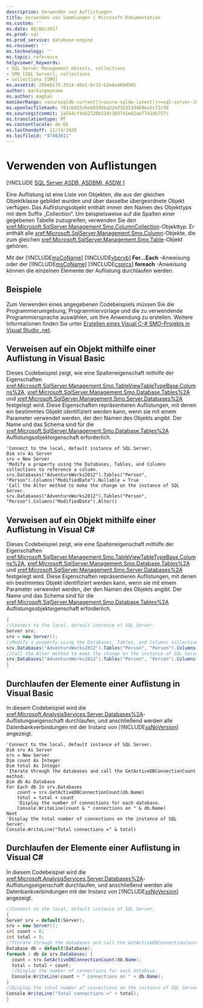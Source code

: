 ```yaml
---
description: Verwenden von Auflistungen
title: Verwenden von Sammlungen | Microsoft-Dokumentation
ms.custom: ''
ms.date: 08/06/2017
ms.prod: sql
ms.prod_service: database-engine
ms.reviewer: ''
ms.technology: ''
ms.topic: reference
helpviewer_keywords:
- SQL Server Management Objects, collections
- SMO [SQL Server], collections
- collections [SMO]
ms.assetid: 209eb175-2514-4de1-bc32-b2e6a469d945
author: markingmyname
ms.author: maghan
monikerRange: =azuresqldb-current||=azure-sqldw-latest||>=sql-server-2016||>=sql-server-linux-2017||=azuresqldb-mi-current
ms.openlocfilehash: 701cb855cbeb0395ba224d1b353d469ea5c71c98
ms.sourcegitcommit: 1a544cf4dd2720b124c3697d1e62ae7741db757c
ms.translationtype: MT
ms.contentlocale: de-DE
ms.lasthandoff: 12/14/2020
ms.locfileid: "97463011"
---
```

# <a name="using-collections"></a>Verwenden von Auflistungen
[!INCLUDE [SQL Server ASDB, ASDBMI, ASDW ](../../../includes/applies-to-version/sql-asdb-asdbmi-asa.md)]

  Eine Auflistung ist eine Liste von Objekten, die aus der gleichen Objektklasse gebildet wurden und über dasselbe übergeordnete Objekt verfügen. Das Auflistungsobjekt enthält immer den Namen des Objekttyps mit dem Suffix „Collection“. Um beispielsweise auf die Spalten einer gegebenen Tabelle zuzugreifen, verwenden Sie den <xref:Microsoft.SqlServer.Management.Smo.ColumnCollection>-Objekttyp. Er enthält alle <xref:Microsoft.SqlServer.Management.Smo.Column>-Objekte, die zum gleichen <xref:Microsoft.SqlServer.Management.Smo.Table>-Objekt gehören.  
  
 Mit der [!INCLUDE[msCoName](../../../includes/msconame-md.md)] [!INCLUDE[vbprvb](../../../includes/vbprvb-md.md)] **For...Each** -Anweisung oder der [!INCLUDE[msCoName](../../../includes/msconame-md.md)] [!INCLUDE[csprcs](../../../includes/csprcs-md.md)] **foreach** -Anweisung können die einzelnen Elemente der Auflistung durchlaufen werden.  
  
## <a name="examples"></a>Beispiele  
Zum Verwenden eines angegebenen Codebeispiels müssen Sie die Programmierumgebung, Programmiervorlage und die zu verwendende Programmiersprache auswählen, um Ihre Anwendung zu erstellen. Weitere Informationen finden Sie unter [Erstellen eines Visual C-&#35; SMO-Projekts in Visual Studio .net](../../../relational-databases/server-management-objects-smo/how-to-create-a-visual-csharp-smo-project-in-visual-studio-net.md).  
  
## <a name="referencing-an-object-by-using-a-collection-in-visual-basic"></a>Verweisen auf ein Objekt mithilfe einer Auflistung in Visual Basic  
 Dieses Codebeispiel zeigt, wie eine Spalteneigenschaft mithilfe der Eigenschaften <xref:Microsoft.SqlServer.Management.Smo.TableViewTableTypeBase.Columns%2A>, <xref:Microsoft.SqlServer.Management.Smo.Database.Tables%2A> und <xref:Microsoft.SqlServer.Management.Smo.Server.Databases%2A> festgelegt wird. Diese Eigenschaften repräsentieren Auflistungen, mit denen ein bestimmtes Objekt identifiziert werden kann, wenn sie mit einem Parameter verwendet werden, der den Namen des Objekts angibt. Der Name und das Schema sind für die <xref:Microsoft.SqlServer.Management.Smo.Database.Tables%2A> Auflistungsobjekteigenschaft erforderlich.  
  
```VBNET
'Connect to the local, default instance of SQL Server.
Dim srv As Server
srv = New Server
'Modify a property using the Databases, Tables, and Columns collections to reference a column.
srv.Databases("AdventureWorks2012").Tables("Person", "Person").Columns("ModifiedDate").Nullable = True
'Call the Alter method to make the change on the instance of SQL Server.
srv.Databases("AdventureWorks2012").Tables("Person", "Person").Columns("ModifiedDate").Alter()
```
  
## <a name="referencing-an-object-by-using-a-collection-in-visual-c"></a>Verweisen auf ein Objekt mithilfe einer Auflistung in Visual C#  
 Dieses Codebeispiel zeigt, wie eine Spalteneigenschaft mithilfe der Eigenschaften <xref:Microsoft.SqlServer.Management.Smo.TableViewTableTypeBase.Columns%2A>, <xref:Microsoft.SqlServer.Management.Smo.Database.Tables%2A> und <xref:Microsoft.SqlServer.Management.Smo.Server.Databases%2A> festgelegt wird. Diese Eigenschaften repräsentieren Auflistungen, mit denen ein bestimmtes Objekt identifiziert werden kann, wenn sie mit einem Parameter verwendet werden, der den Namen des Objekts angibt. Der Name und das Schema sind für die <xref:Microsoft.SqlServer.Management.Smo.Database.Tables%2A> Auflistungsobjekteigenschaft erforderlich.  
  
```csharp  
{   
//Connect to the local, default instance of SQL Server.   
Server srv;   
srv = new Server();   
//Modify a property using the Databases, Tables, and Columns collections to reference a column.   
srv.Databases("AdventureWorks2012").Tables("Person", "Person").Columns("LastName").Nullable = true;   
//Call the Alter method to make the change on the instance of SQL Server.   
srv.Databases("AdventureWorks2012").Tables("Person", "Person").Columns("LastName").Alter();   
}  
```  
  
## <a name="iterating-through-the-members-of-a-collection-in-visual-basic"></a>Durchlaufen der Elemente einer Auflistung in Visual Basic  
 In diesem Codebeispiel wird die <xref:Microsoft.AnalysisServices.Server.Databases%2A>-Auflistungseigenschaft durchlaufen, und anschließend werden alle Datenbankverbindungen mit der Instanz von [!INCLUDE[ssNoVersion](../../../includes/ssnoversion-md.md)] angezeigt.  
  
```VBNET
'Connect to the local, default instance of SQL Server.
Dim srv As Server
srv = New Server
Dim count As Integer
Dim total As Integer
'Iterate through the databases and call the GetActiveDBConnectionCount method.
Dim db As Database
For Each db In srv.Databases
    count = srv.GetActiveDBConnectionCount(db.Name)
    total = total + count
    'Display the number of connections for each database.
    Console.WriteLine(count & " connections on " & db.Name)
Next
'Display the total number of connections on the instance of SQL Server.
Console.WriteLine("Total connections =" & total)
```
  
## <a name="iterating-through-the-members-of-a-collection-in-visual-c"></a>Durchlaufen der Elemente einer Auflistung in Visual C#  
 In diesem Codebeispiel wird die <xref:Microsoft.AnalysisServices.Server.Databases%2A>-Auflistungseigenschaft durchlaufen, und anschließend werden alle Datenbankverbindungen mit der Instanz von [!INCLUDE[ssNoVersion](../../../includes/ssnoversion-md.md)] angezeigt.  
  
```csharp  
//Connect to the local, default instance of SQL Server.   
{   
Server srv = default(Server);   
srv = new Server();   
int count = 0;   
int total = 0;   
//Iterate through the databases and call the GetActiveDBConnectionCount method.   
Database db = default(Database);   
foreach ( db in srv.Databases) {   
  count = srv.GetActiveDBConnectionCount(db.Name);   
  total = total + count;   
  //Display the number of connections for each database.   
  Console.WriteLine(count + " connections on " + db.Name);   
}   
//Display the total number of connections on the instance of SQL Server.   
Console.WriteLine("Total connections =" + total);   
}   
```  
  
  
